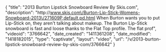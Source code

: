 {
    "title": "2013 Burton Lipstick Snowboard Review By Skis.com",
    "description": "http:\/\/www.skis.com\/Burton-Lip-Stick-Womens-Snowboard-2013\/271609P,default,pd.html  When Burton wants you to put Lip-Stick on, they aren't talking about makeup. The Burton Lip-Stick snowboard is fast and loose thanks to the Flat Top profile. The flat prof",
    "videoid": "3766642",
    "date_created": "1411361208",
    "date_modified": "1418182015",
    "type": "captivate",
    "layout": "video",
    "url": "\/v\/2013-burton-lipstick-snowboard-review-by-skis-com\/3766642"
}